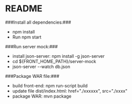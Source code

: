 # README #

###Install all dependencies:###
* npm install
* Run npm start

###Run server mock:###
* install json-server: npm install -g json-server
* cd ${FRONT_HOME_PATH}/server-mock
* json-server --watch db.json

###Package WAR file:###
* build front-end: npm run-script build
* update file dist/index.html: href="./xxxxxx", src="./xxxx"
* package WAR: mvn package
